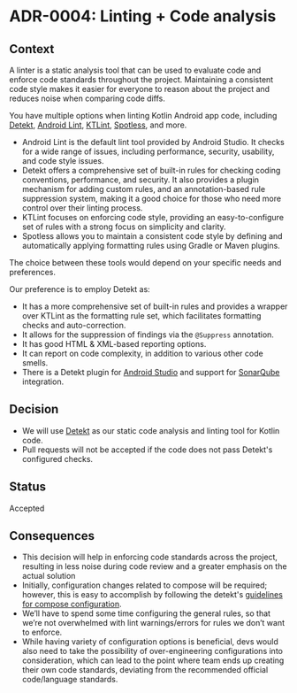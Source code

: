 # ADR-0004: Linting + Code analysis

## Context

A linter is a static analysis tool that can be used to evaluate code and enforce code standards throughout the project. Maintaining a consistent code style makes it easier for everyone to reason about the project and reduces noise when comparing code diffs.

You have multiple options when linting Kotlin Android app code, including [Detekt](https://github.com/detekt/detekt), [Android Lint](https://developer.android.com/studio/write/lint), [KTLint](https://github.com/pinterest/ktlint), [Spotless](https://github.com/diffplug/spotless), and more.

- Android Lint is the default lint tool provided by Android Studio. It checks for a wide range of issues, including performance, security, usability, and code style issues.
- Detekt offers a comprehensive set of built-in rules for checking coding conventions, performance, and security. It also provides a plugin mechanism for adding custom rules, and an annotation-based rule suppression system, making it a good choice for those who need more control over their linting process.
- KTLint focuses on enforcing code style, providing an easy-to-configure set of rules with a strong focus on simplicity and clarity.
- Spotless allows you to maintain a consistent code style by defining and automatically applying formatting rules using Gradle or Maven plugins.

The choice between these tools would depend on your specific needs and preferences.

Our preference is to employ Detekt as:
- It has a more comprehensive set of built-in rules and provides a wrapper over KTLint as the formatting rule set, which facilitates formatting checks and auto-correction.
- It allows for the suppression of findings via the `@Suppress` annotation.
- It has good HTML & XML-based reporting options.
- It can report on code complexity, in addition to various other code smells.
- There is a Detekt plugin for [Android Studio](https://github.com/detekt/detekt-intellij-plugin) and support for [SonarQube](https://www.sonarqube.org/) integration.

## Decision

- We will use [Detekt](https://github.com/detekt/detekt) as our static code analysis and linting tool for Kotlin code.
- Pull requests will not be accepted if the code does not pass Detekt's configured checks.

## Status

Accepted

## Consequences

- This decision will help in enforcing code standards across the project, resulting in less noise during code review and a greater emphasis on the actual solution
- Initially, configuration changes related to compose will be required; however, this is easy to accomplish by following the detekt's [guidelines for compose configuration](https://detekt.dev/docs/introduction/compose).
- We’ll have to spend some time configuring the general rules, so that we’re not overwhelmed with lint warnings/errors for rules we don’t want to enforce.
- While having variety of configuration options is beneficial, devs would also need to take the possibility of over-engineering configurations into consideration, which can lead to the point where team ends up creating their own code standards, deviating from the recommended official code/language standards.
